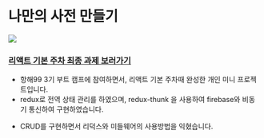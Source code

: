 # 나만의 사전 만들기

<img src="https://midadictionary.s3.ap-northeast-2.amazonaws.com/mydictionary.gif" />

### <a href="http://midadictionary.s3-website.ap-northeast-2.amazonaws.com/" target="_blank">리액트 기본 주차 최종 과제 보러가기</a>

- 항해99 3기 부트 캠프에 참여하면서, 리액트 기본 주차때 완성한 개인 미니 프로젝트입니다.
- redux로 전역 상태 관리를 하였으며, redux-thunk 을 사용하여 firebase와 비동기 통신하여 구현하였습니다.

* CRUD를 구현하면서 리덕스와 미들웨어의 사용방법을 익혔습니다.
